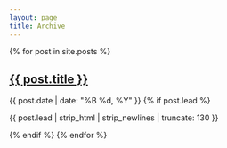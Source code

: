 ```yaml
---
layout: page
title: Archive
---
```


{% for post in site.posts %}
  <h2 class="post-title"><a href="{{ post.url }}">{{ post.title }}</a></h2>
  <span class="post-date">{{ post.date | date: "%B %d, %Y" }}</span>
  {% if post.lead %}
  <p>{{ post.lead | strip_html | strip_newlines | truncate: 130 }}</p>
  {% endif %}
{% endfor %}
